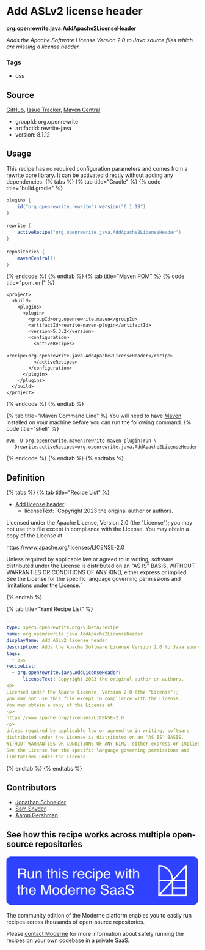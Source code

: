 # Add ASLv2 license header

**org.openrewrite.java.AddApache2LicenseHeader**

_Adds the Apache Software License Version 2.0 to Java source files which are missing a license header._

### Tags

* oss

## Source

[GitHub](https://github.com/openrewrite/rewrite/blob/main/rewrite-java/src/main/resources/META-INF/rewrite/apache-license-header.yml), [Issue Tracker](https://github.com/openrewrite/rewrite/issues), [Maven Central](https://central.sonatype.com/artifact/org.openrewrite/rewrite-java/8.1.12/jar)

* groupId: org.openrewrite
* artifactId: rewrite-java
* version: 8.1.12


## Usage

This recipe has no required configuration parameters and comes from a rewrite core library. It can be activated directly without adding any dependencies.
{% tabs %}
{% tab title="Gradle" %}
{% code title="build.gradle" %}
```groovy
plugins {
    id("org.openrewrite.rewrite") version("6.1.19")
}

rewrite {
    activeRecipe("org.openrewrite.java.AddApache2LicenseHeader")
}

repositories {
    mavenCentral()
}

```
{% endcode %}
{% endtab %}
{% tab title="Maven POM" %}
{% code title="pom.xml" %}
```markup
<project>
  <build>
    <plugins>
      <plugin>
        <groupId>org.openrewrite.maven</groupId>
        <artifactId>rewrite-maven-plugin</artifactId>
        <version>5.3.2</version>
        <configuration>
          <activeRecipes>
            <recipe>org.openrewrite.java.AddApache2LicenseHeader</recipe>
          </activeRecipes>
        </configuration>
      </plugin>
    </plugins>
  </build>
</project>
```
{% endcode %}
{% endtab %}

{% tab title="Maven Command Line" %}
You will need to have [Maven](https://maven.apache.org/download.cgi) installed on your machine before you can run the following command.
{% code title="shell" %}
```shell
mvn -U org.openrewrite.maven:rewrite-maven-plugin:run \
  -Drewrite.activeRecipes=org.openrewrite.java.AddApache2LicenseHeader
```
{% endcode %}
{% endtab %}
{% endtabs %}

## Definition

{% tabs %}
{% tab title="Recipe List" %}
* [Add license header](../java/addlicenseheader.md)
  * licenseText: `Copyright 2023 the original author or authors.
<p>
Licensed under the Apache License, Version 2.0 (the "License");
you may not use this file except in compliance with the License.
You may obtain a copy of the License at
<p>
https://www.apache.org/licenses/LICENSE-2.0
<p>
Unless required by applicable law or agreed to in writing, software
distributed under the License is distributed on an "AS IS" BASIS,
WITHOUT WARRANTIES OR CONDITIONS OF ANY KIND, either express or implied.
See the License for the specific language governing permissions and
limitations under the License.`

{% endtab %}

{% tab title="Yaml Recipe List" %}
```yaml
---
type: specs.openrewrite.org/v1beta/recipe
name: org.openrewrite.java.AddApache2LicenseHeader
displayName: Add ASLv2 license header
description: Adds the Apache Software License Version 2.0 to Java source files which are missing a license header.
tags:
  - oss
recipeList:
  - org.openrewrite.java.AddLicenseHeader:
      licenseText: Copyright 2023 the original author or authors.
<p>
Licensed under the Apache License, Version 2.0 (the "License");
you may not use this file except in compliance with the License.
You may obtain a copy of the License at
<p>
https://www.apache.org/licenses/LICENSE-2.0
<p>
Unless required by applicable law or agreed to in writing, software
distributed under the License is distributed on an "AS IS" BASIS,
WITHOUT WARRANTIES OR CONDITIONS OF ANY KIND, either express or implied.
See the License for the specific language governing permissions and
limitations under the License.

```
{% endtab %}
{% endtabs %}

## Contributors
* [Jonathan Schneider](mailto:jkschneider@gmail.com)
* [Sam Snyder](mailto:sam@moderne.io)
* [Aaron Gershman](mailto:aegershman@gmail.com)


## See how this recipe works across multiple open-source repositories

[![Moderne Link Image](/.gitbook/assets/ModerneRecipeButton.png)](https://app.moderne.io/recipes/org.openrewrite.java.AddApache2LicenseHeader)

The community edition of the Moderne platform enables you to easily run recipes across thousands of open-source repositories.

Please [contact Moderne](https://moderne.io/product) for more information about safely running the recipes on your own codebase in a private SaaS.
